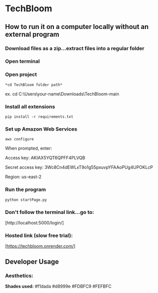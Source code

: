 # TechBloom

## **How to run it on a computer locally without an external program**

### **Download files as a zip...extract files into a regular folder**

### **Open terminal**

### **Open project**
```
*cd TechBloom folder path*
```
ex. cd C:\Users\your-name\Downloads\TechBloom-main

### **Install all extensions**
```
pip install -r requirements.txt
```

### **Set up Amazon Web Services**
```
aws configure
```
When prompted, enter:

Access key: AKIAX5YQT6QPFF4PLVQB

Secret access key: 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

Region: us-east-2

### **Run the program**
```
python startPage.py
```

### **Don't follow the terminal link...go to:**
[http://localhost:5000/login/]

### **Hosted link (slow free trial):** 
[https://techbloom.onrender.com/]


## **Developer Usage**

### **Aesthetics:**
**Shades used:** 
#f1dada
#d8999e
#FDBFC9
#FEFBFC
